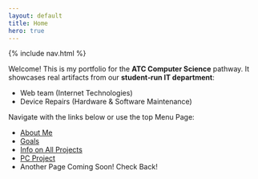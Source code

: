 ```yaml
---
layout: default
title: Home
hero: true
---
```


{% include nav.html %}

Welcome! This is my portfolio for the **ATC Computer Science** pathway. It showcases real artifacts from our **student‑run IT department**:

- Web team (Internet Technologies)
- Device Repairs (Hardware & Software Maintenance)

Navigate with the links below or use the top Menu Page:

- [About Me](/2025-Portfolio-Website/about/)
- [Goals](/2025-Portfolio-Website/standards/)
- [Info on All Projects](/2025-Portfolio-Website/projects/)
- [PC Project](/2025-Portfolio-Website/logs/)
- Another Page Coming Soon! Check Back!
